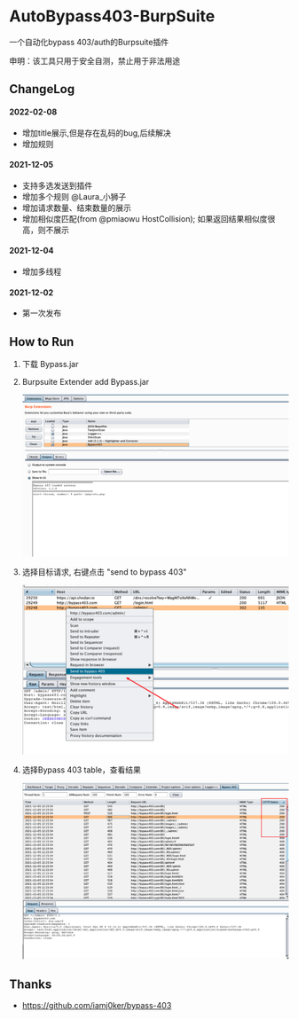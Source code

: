 # AutoBypass403-BurpSuite
一个自动化bypass 403/auth的Burpsuite插件

申明：该工具只用于安全自测，禁止用于非法用途

## ChangeLog
#### 2022-02-08
* 增加title展示,但是存在乱码的bug,后续解决
* 增加规则

#### 2021-12-05

* 支持多选发送到插件
* 增加多个规则 @Laura_小狮子
* 增加请求数量、结束数量的展示
* 增加相似度匹配(from @pmiaowu HostCollision); 如果返回结果相似度很高，则不展示

#### 2021-12-04

* 增加多线程

#### 2021-12-02 

- 第一次发布

## How to Run ##

1. 下载 Bypass.jar

2. Burpsuite Extender add Bypass.jar

   ![image-20211204120709887](README_picture/image-20211204120709887.png)

   

3. 选择目标请求, 右键点击 "send to bypass 403"

   ![image-20211202221317291](README_picture/image-20211202221317291.png)

4. 选择Bypass 403 table，查看结果

   ![image-20211205121741248](README_picture/image-20211205121741248.png)

   

## Thanks

*  https://github.com/iamj0ker/bypass-403
